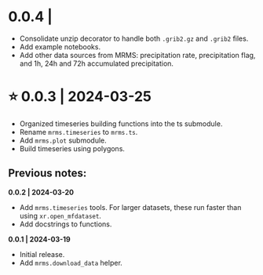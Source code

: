 # 0.0.4 | 
- Consolidate unzip decorator to handle both `.grib2.gz` and `.grib2` files.
- Add example notebooks.
- Add other data sources from MRMS: precipitation rate, precipitation flag, and 1h, 24h and 72h accumulated precipitation. 


# ⭐ 0.0.3 | 2024-03-25
- Organized timeseries building functions into the ts submodule.
- Rename `mrms.timeseries` to `mrms.ts`.
- Add `mrms.plot` submodule.
- Build timeseries using polygons.


## Previous notes:

**0.0.2 | 2024-03-20**
- Add `mrms.timeseries` tools. For larger datasets, these run faster than using `xr.open_mfdataset`.
- Add docstrings to functions.

**0.0.1 | 2024-03-19**
- Initial release.
- Add `mrms.download_data` helper.